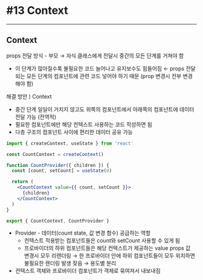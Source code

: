 # #13 Context

---

## Context

props 전달 방식 - 부모 → 자식 클래스에게 전달시 중간의 모든 단계를 거쳐야 함

- 이 단계가 많아질수록 불필요한 코드 늘어나고 유지보수도 힘들어짐 ← props 전달되는 모든 단계의 컴포넌트에 관련 코드 넣어야 하기 때문 (prop 변경시 전부 변경해야 함)

해결 방안 ) Context

- 중간 단계 일일이 거치지 않고도 위쪽의 컴포넌트에서 아래쪽의 컴포넌트에 데이터 전달 가능 (전역적)
- 필요한 컴포넌트에만 해당 컨텍스트 사용하는 코드 작성하면 됨
- 다층 구조의 컴포넌트 사이에 편리한 데이터 공유 가능

```jsx
import { createContext, useState } from 'react'

const CountContext = createContext()

function CountProvider({ children }) {
  const [count, setCount] = useState(0)

  return (
    <CountContext value={{ count, setCount }}>
      {children}
    </CountContext>
  )
}

export { CountContext, CountProvider }
```

- Provider - 데이터(count state, 값 변경 함수) 공급하는 역할
    - 컨텍스트 적용받는 컴포넌트들은 count와 setCount 사용할 수 있게 됨
    - 프로바이더의 하위 컴포넌트들은 해당 컨텍스트가 제공하는 value props 값 변경시 모두 리렌더링
    → 한 프로바이더 안에 하위 컴포넌트들이 모두 위치하면 불필요한 렌더링 발생 잦음 → 용도별 분리
- 컨텍스트 객체와 프로바이더 컴포넌트가 객체로 묶여져서 내보내짐
